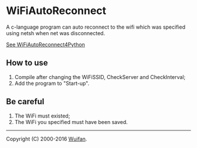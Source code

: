# WiFiAutoReconnect
A c-language program can auto reconnect to the wifi which was specified using netsh when net was disconnected.

[See WiFiAutoReconnect4Python](https://wuifan.com/read/WiFiAutoReconnect.html)

## How to use
1. Compile after changing the WiFiSSID, CheckServer and CheckInterval;
2. Add the program to "Start-up".

## Be careful
1. The WiFi must existed;
2. The WiFi you specified must have been saved.

---
Copyright (C) 2000-2016 [Wuifan](https://Wuifan.com).
